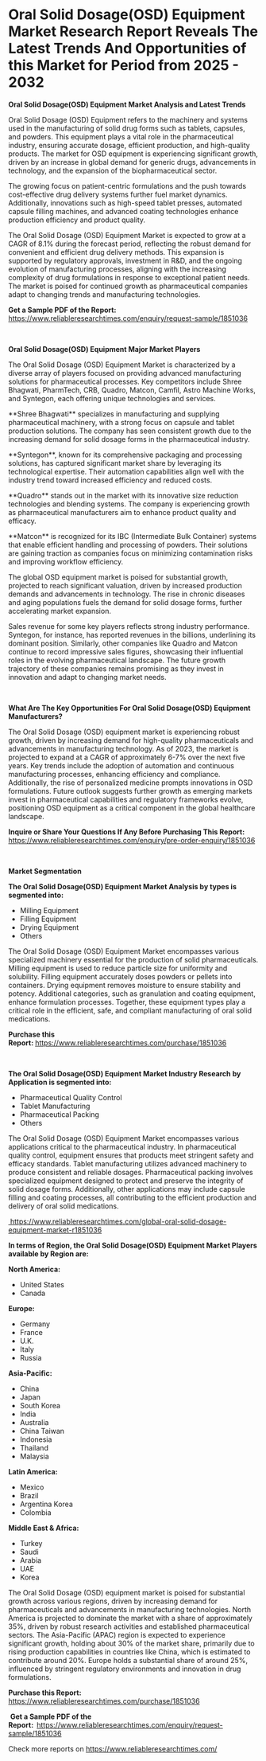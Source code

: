 <p><h1>Oral Solid Dosage(OSD) Equipment Market Research Report Reveals The Latest Trends And Opportunities of this Market for Period from 2025 - 2032</h1></p><p><strong>Oral Solid Dosage(OSD) Equipment Market Analysis and Latest Trends</strong></p>
<p><p>Oral Solid Dosage (OSD) Equipment refers to the machinery and systems used in the manufacturing of solid drug forms such as tablets, capsules, and powders. This equipment plays a vital role in the pharmaceutical industry, ensuring accurate dosage, efficient production, and high-quality products. The market for OSD equipment is experiencing significant growth, driven by an increase in global demand for generic drugs, advancements in technology, and the expansion of the biopharmaceutical sector. </p><p>The growing focus on patient-centric formulations and the push towards cost-effective drug delivery systems further fuel market dynamics. Additionally, innovations such as high-speed tablet presses, automated capsule filling machines, and advanced coating technologies enhance production efficiency and product quality. </p><p>The Oral Solid Dosage (OSD) Equipment Market is expected to grow at a CAGR of 8.1% during the forecast period, reflecting the robust demand for convenient and efficient drug delivery methods. This expansion is supported by regulatory approvals, investment in R&D, and the ongoing evolution of manufacturing processes, aligning with the increasing complexity of drug formulations in response to exceptional patient needs. The market is poised for continued growth as pharmaceutical companies adapt to changing trends and manufacturing technologies.</p></p>
<p><strong>Get a Sample PDF of the Report:&nbsp;</strong> <a href="https://www.reliableresearchtimes.com/enquiry/request-sample/1851036?utm_campaign=3565&utm_medium=2&utm_source=Github&utm_content=ia&utm_term=12042025&utm_id=oral-solid-dosageosd-equipment">https://www.reliableresearchtimes.com/enquiry/request-sample/1851036</a></p>
<p>&nbsp;</p>
<p><strong>Oral Solid Dosage(OSD) Equipment Major Market Players</strong></p>
<p><p>The Oral Solid Dosage (OSD) Equipment Market is characterized by a diverse array of players focused on providing advanced manufacturing solutions for pharmaceutical processes. Key competitors include Shree Bhagwati, PharmTech, CRB, Quadro, Matcon, Camfil, Astro Machine Works, and Syntegon, each offering unique technologies and services.</p><p>**Shree Bhagwati** specializes in manufacturing and supplying pharmaceutical machinery, with a strong focus on capsule and tablet production solutions. The company has seen consistent growth due to the increasing demand for solid dosage forms in the pharmaceutical industry.</p><p>**Syntegon**, known for its comprehensive packaging and processing solutions, has captured significant market share by leveraging its technological expertise. Their automation capabilities align well with the industry trend toward increased efficiency and reduced costs.</p><p>**Quadro** stands out in the market with its innovative size reduction technologies and blending systems. The company is experiencing growth as pharmaceutical manufacturers aim to enhance product quality and efficacy.</p><p>**Matcon** is recognized for its IBC (Intermediate Bulk Container) systems that enable efficient handling and processing of powders. Their solutions are gaining traction as companies focus on minimizing contamination risks and improving workflow efficiency.</p><p>The global OSD equipment market is poised for substantial growth, projected to reach significant valuation, driven by increased production demands and advancements in technology. The rise in chronic diseases and aging populations fuels the demand for solid dosage forms, further accelerating market expansion.</p><p>Sales revenue for some key players reflects strong industry performance. Syntegon, for instance, has reported revenues in the billions, underlining its dominant position. Similarly, other companies like Quadro and Matcon continue to record impressive sales figures, showcasing their influential roles in the evolving pharmaceutical landscape. The future growth trajectory of these companies remains promising as they invest in innovation and adapt to changing market needs.</p></p>
<p>&nbsp;</p>
<p><strong>What Are The Key Opportunities For Oral Solid Dosage(OSD) Equipment Manufacturers?</strong></p>
<p><p>The Oral Solid Dosage (OSD) equipment market is experiencing robust growth, driven by increasing demand for high-quality pharmaceuticals and advancements in manufacturing technology. As of 2023, the market is projected to expand at a CAGR of approximately 6-7% over the next five years. Key trends include the adoption of automation and continuous manufacturing processes, enhancing efficiency and compliance. Additionally, the rise of personalized medicine prompts innovations in OSD formulations. Future outlook suggests further growth as emerging markets invest in pharmaceutical capabilities and regulatory frameworks evolve, positioning OSD equipment as a critical component in the global healthcare landscape.</p></p>
<p><strong>Inquire or Share Your Questions If Any Before Purchasing This Report:</strong> <a href="https://www.reliableresearchtimes.com/enquiry/pre-order-enquiry/1851036?utm_campaign=3565&utm_medium=2&utm_source=Github&utm_content=ia&utm_term=12042025&utm_id=oral-solid-dosageosd-equipment">https://www.reliableresearchtimes.com/enquiry/pre-order-enquiry/1851036</a></p>
<p>&nbsp;</p>
<p><strong>Market Segmentation</strong></p>
<p><strong>The Oral Solid Dosage(OSD) Equipment Market Analysis by types is segmented into:</strong></p>
<p><ul><li>Milling Equipment</li><li>Filling Equipment</li><li>Drying Equipment</li><li>Others</li></ul></p>
<p><p>The Oral Solid Dosage (OSD) Equipment Market encompasses various specialized machinery essential for the production of solid pharmaceuticals. Milling equipment is used to reduce particle size for uniformity and solubility. Filling equipment accurately doses powders or pellets into containers. Drying equipment removes moisture to ensure stability and potency. Additional categories, such as granulation and coating equipment, enhance formulation processes. Together, these equipment types play a critical role in the efficient, safe, and compliant manufacturing of oral solid medications.</p></p>
<p><strong>Purchase this Report:&nbsp;</strong><a href="https://www.reliableresearchtimes.com/purchase/1851036?utm_campaign=3565&utm_medium=2&utm_source=Github&utm_content=ia&utm_term=12042025&utm_id=oral-solid-dosageosd-equipment">https://www.reliableresearchtimes.com/purchase/1851036</a></p>
<p>&nbsp;</p>
<p><strong>The Oral Solid Dosage(OSD) Equipment Market Industry Research by Application is segmented into:</strong></p>
<p><ul><li>Pharmaceutical Quality Control</li><li>Tablet Manufacturing</li><li>Pharmaceutical Packing</li><li>Others</li></ul></p>
<p><p>The Oral Solid Dosage (OSD) Equipment Market encompasses various applications critical to the pharmaceutical industry. In pharmaceutical quality control, equipment ensures that products meet stringent safety and efficacy standards. Tablet manufacturing utilizes advanced machinery to produce consistent and reliable dosages. Pharmaceutical packing involves specialized equipment designed to protect and preserve the integrity of solid dosage forms. Additionally, other applications may include capsule filling and coating processes, all contributing to the efficient production and delivery of oral solid medications.</p></p>
<p><a href="https://www.reliableresearchtimes.com/global-oral-solid-dosage-equipment-market-r1851036?utm_campaign=3565&utm_medium=2&utm_source=Github&utm_content=ia&utm_term=12042025&utm_id=oral-solid-dosageosd-equipment">&nbsp;https://www.reliableresearchtimes.com/global-oral-solid-dosage-equipment-market-r1851036</a></p>
<p><strong>In terms of Region, the Oral Solid Dosage(OSD) Equipment Market Players available by Region are:</strong></p>
<p>
    <p> <strong> North America: </strong>
        <ul>
            <li>United States</li>
            <li>Canada</li>
        </ul>
        </p> 
    <p> <strong> Europe: </strong>
        <ul>
            <li>Germany</li>
            <li>France</li>
            <li>U.K.</li>
            <li>Italy</li>
            <li>Russia</li>
        </ul>
        </p> 
    <p> <strong> Asia-Pacific: </strong>
        <ul>
            <li>China</li>
            <li>Japan</li>
            <li>South Korea</li>
            <li>India</li>
            <li>Australia</li>
            <li>China Taiwan</li>
            <li>Indonesia</li>
            <li>Thailand</li>
            <li>Malaysia</li>
        </ul>
        </p> 
    <p> <strong> Latin America: </strong>
        <ul>
            <li>Mexico</li>
            <li>Brazil</li>
            <li>Argentina Korea</li>
            <li>Colombia</li>
        </ul>
        </p> 
    <p> <strong> Middle East & Africa: </strong>
        <ul>
            <li>Turkey</li>
            <li>Saudi</li>
            <li>Arabia</li>
            <li>UAE</li>
            <li>Korea</li>
        </ul>
    </p>
    </p>
<p><p>The Oral Solid Dosage (OSD) equipment market is poised for substantial growth across various regions, driven by increasing demand for pharmaceuticals and advancements in manufacturing technologies. North America is projected to dominate the market with a share of approximately 35%, driven by robust research activities and established pharmaceutical sectors. The Asia-Pacific (APAC) region is expected to experience significant growth, holding about 30% of the market share, primarily due to rising production capabilities in countries like China, which is estimated to contribute around 20%. Europe holds a substantial share of around 25%, influenced by stringent regulatory environments and innovation in drug formulations.</p></p>
<p><strong>Purchase this Report: </strong><a href="https://www.reliableresearchtimes.com/purchase/1851036?utm_campaign=3565&utm_medium=2&utm_source=Github&utm_content=ia&utm_term=12042025&utm_id=oral-solid-dosageosd-equipment">https://www.reliableresearchtimes.com/purchase/1851036</a></p>
<p>&nbsp;<strong>Get a Sample PDF of the Report:&nbsp;&nbsp;</strong><a href="https://www.reliableresearchtimes.com/enquiry/request-sample/1851036?utm_campaign=3565&utm_medium=2&utm_source=Github&utm_content=ia&utm_term=12042025&utm_id=oral-solid-dosageosd-equipment">https://www.reliableresearchtimes.com/enquiry/request-sample/1851036</a></p>
<p><strong></strong></p>
<p>Check more reports on <a href="https://www.reliableresearchtimes.com/?utm_campaign=3565&utm_medium=2&utm_source=Github&utm_content=ia&utm_term=12042025&utm_id=oral-solid-dosageosd-equipment">https://www.reliableresearchtimes.com/</a></p>